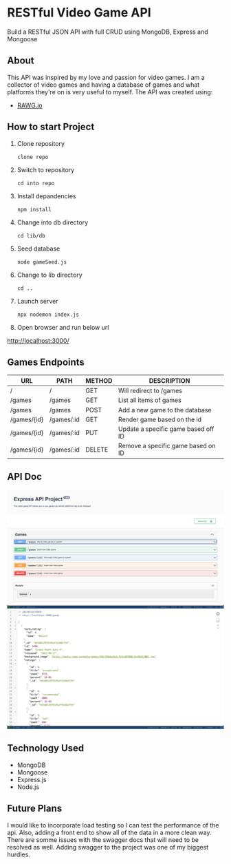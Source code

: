 # RESTful Video Game API

Build a RESTful JSON API with full CRUD using MongoDB, Express and Mongoose

## About

This API was inspired by my love and passion for video games. I am a collector of video games and having a database of games and what platforms they're on is very useful to myself.
The API was created using:

- [RAWG.io](https://api.rawg.io/)

## How to start Project

1.  Clone repository

        clone repo

2.  Switch to repository

        cd into repo

3.  Install depandencies

        npm install

4.  Change into db directory

        cd lib/db

5.  Seed database

        node gameSeed.js

6.  Change to lib directory

        cd ..

7.  Launch server

        npx nodemon index.js

8.  Open browser and run below url

[http://localhost:3000/](http://localhost:3000/)

## Games Endpoints

| URL         | PATH       | METHOD | DESCRIPTION                         |
| ----------- | ---------- | ------ | ----------------------------------- |
| /           | /          | GET    | Will redirect to /games             |
| /games      | /games     | GET    | List all items of games             |
| /games      | /games     | POST   | Add a new game to the database      |
| /games/{id} | /games/:id | GET    | Render game based on the id         |
| /games/{id} | /games/:id | PUT    | Update a specific game based off ID |
| /games/{id} | /games/:id | DELETE | Remove a specific game based on ID  |

## API Doc

![API DOC Screenshot](planning/screenshots/swagger.png)  
![Data Example](planning/screenshots/api.png)

## Technology Used

- MongoDB
- Mongoose
- Express.js
- Node.js

## Future Plans

I would like to incorporate load testing so I can test the performance of the api. Also, adding a front end to show all of the data in a more clean way. There are somme issues with the swagger docs that will need to be resolved as well. Adding swagger to the project was one of my biggest hurdles.
